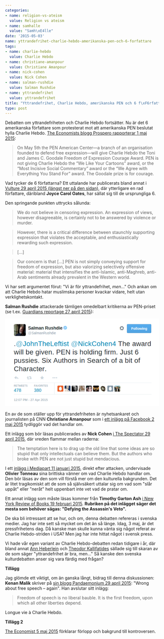```yaml
---
categories:
- name: religion-vs-ateism
  value: Religion vs ateism
- name: samhalle
  value: "Samh\xE4lle"
date: '2015-05-03'
name: yttrandefrihet-charlie-hebdo-amerikanska-pen-och-6-forfattare
tags:
- name: charlie-hebdo
  value: Charlie Hebdo
- name: christiane-amanpour
  value: Christiane Amanpour
- name: nick-cohen
  value: Nick Cohen
- name: salman-rushdie
  value: Salman Rushdie
- name: yttrandefrihet
  value: yttrandefrihet
title: "Yttrandefrihet, Charlie Hebdo, amerikanska PEN och 6 f\xF6rfattare"
type: post
---
```

Debatten om yttrandefriheten och Charlie Hebdo fortsätter. Nu är det 6 amerikanska författare som protesterat mot att amerikanska PEN beslutat hylla Charlie Hebdo. [The Economists blogg Prospero rapporterar 1 maj 2015](http://www.economist.com/blogs/prospero/2015/05/charlie-hebdo-and-pen):

> On May 5th the PEN American Center—a branch of an organisation founded to defend free expression—will give Charlie Hebdo the Toni and James C. Goodale Freedom of Expression Courage Award. PEN is not giving Charlie Hebdo the “We Like Your Cartoons” award, or the “Most Incisive Social Commentary” award or the “We Agree with Everything You Stand For” award. The Goodale prize is for courage.

Vad tycker de 6 författarna? Ett uttalande har publicerats bland annat i [Vulture 29 april 2015 (längst ner på den sidan)](http://www.vulture.com/2015/04/how-and-why-6-writers-denounced-pen.html), där ytterligare en rad författare, däribland **Joyce Carol Oates**, har sällat sig till de ursprungliga 6.

Den springande punkten uttrycks sålunda:

> We do not believe in censoring expression. An expression of views, however disagreeable, is certainly not to be answered by violence or murder.

> However, there is a critical difference between staunchly supporting expression that violates the acceptable, and enthusiastically rewarding such expression.

> [...]

> Our concern is that [...]  PEN is not simply conveying support for freedom of expression, but also valorizing selectively offensive material: material that intensifies the anti-Islamic, anti-Maghreb, anti-Arab sentiments already prevalent in the Western world.

Vi har sett argumentet förut: "Vi är för yttrandefrihet, <i>men</i>..." Och ankan om att Charlie Hebdo hatar muslimska personer kvackar vidare, helt utan verklighetskontakt.

**Salman Rushdie** attackerade tämligen omedelbart kritikerna av PEN-priset (se t.ex. [Guardians reportage 27 april 2015](http://www.theguardian.com/books/2015/apr/27/salman-rushdie-pen-charlie-hebdo-peter-carey)):

[![Salman-Rushdie-pussies](/files/salman-rushdie-pussies.png)](/files/salman-rushdie-pussies.png)

En av de som ställer upp för yttrandefriheten är nyhetsankaret och journalisten på CNN **Christiane Amanpour** som i [ett inlägg på Facebook 2 maj 2015](https://www.facebook.com/camanpour/posts/10155536572695370) tydliggör vad det handlar om.

Ett inlägg som bör läsas publicerades av **Nick Cohen** [i The Spectator 29 april 2015](http://blogs.spectator.co.uk/nick-cohen/2015/04/charlie-hebdo-the-literary-indulgence-of-murder/), där vreden flammar mellan raderna:

> The temptation here is to drag up  the old line that some ideas are so stupid that only intellectuals can believe them. But the authors who broke with PEN are not just stupid but mendacious.

I ett [inlägg i Mediapart 11 januari 2015](http://blogs.mediapart.fr/blog/olivier-tonneau/110115/charlie-hebdo-letter-my-british-friends), direkt efter attacken, undervisade **Olivier Tonneau** sina brittiska vänner om vad Charlie Hebdo handlar om. Den bör läsas av den som vill förstå mer om den kulturella bakgrunden. Det är litet tragikomiskt att de som så självsäkert uttalar sig om vad som "slår uppåt" eller "neråt" helt uppenbart inte vet vad de pratar om.

Ett annat inlägg som måste läsas kommer från **Timothy Garton Ash** [i New York Review of Books 19 februari 2015](http://www.nybooks.com/articles/archives/2015/feb/19/defying-assassins-veto/). **Rubriken på det inlägget säger det mesta som behöver sägas: "Defying the Assassin's Veto".**

De ska bli intressant att se hur, och om, denna debatten refereras i svenska medier. Jag har inte sett så mycket om det än så länge. Idag, 3 maj, är det pressfrihetens dag. Då kanske man skulle kunna vänta sig något referat av Charlie Hebdo-striden i USA? Men jag har inte hittat något i svensk press.

Vi hade vår egen variant av Charlie Hebdo-debatten redan tidigare i år, där bland annat [Ann Heberlein](/2015/01/12/ann-heberlein-kranker-mig/) och [Theodor Kallifatides](/2015/01/14/yttrandefrihet-krankning-och-bultande-hjarta/) sällade sig till skaran av de som säger "yttrandefrihet är bra, men..." Så kanske den svenska kulturdebatten anser sig vara färdig med frågan?

**Tillägg**

Jag glömde ett viktigt, om än ganska långt, bidrag till denna diskussionen: **Kenan Malik** skriver på [sin blogg Pandaemonium 29 april 2015](https://kenanmalik.wordpress.com/2015/04/29/wrong-about-free-speech-again/): "Wrong about free speech – again". Han avslutar sitt inlägg:

> Freedom of speech is no liberal bauble. It is the first freedom, upon which all other liberties depend.

Longue vie à Charlie Hebdo.

**Tillägg 2**

[The Economist 5 maj 2015](http://www.economist.com/blogs/economist-explains/2015/05/economist-explains-4?fsrc=nlw|newe|5-05-2015|EU) förklarar förlopp och bakgrund till kontroversen.

